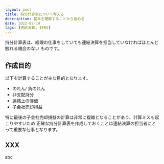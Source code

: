 ```yaml
---
layout: post
title: 持分計算表について考える
description: 基本を理解することから始める
date: 2022-02-14
tags: [連結決算, IFRS]
---
```


持分計算表は、経理の仕事をしていても連結決算を担当していなければほとんど触れる機会のない
ものです。

## 作成目的

以下を計算することが主な目的となります。

- のれん/ 負のれん
- 非支配持分
- 連結上の簿価
- 子会社売却損益

特に最後の子会社売却損益の計算は非常に複雑となることがあり、計算ミスも起こりやすいため
正確な持分計算表を作成しておくことは連結決算の担当者にとって重要な仕事となります。

## XXX

abc
